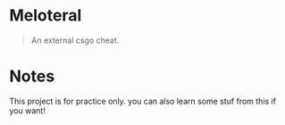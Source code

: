 # Meloteral
> An external csgo cheat.

# Notes
This project is for practice only. you can also learn some stuf from this if you want!